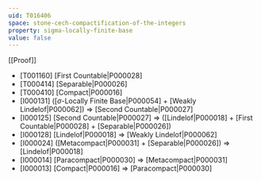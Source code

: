 ```yaml
---
uid: T016406
space: stone-cech-compactification-of-the-integers
property: sigma-locally-finite-base
value: false
---
```

[[Proof]]

* [T001160] [First Countable|P000028]
* [T000414] [Separable|P000026]
* [T000410] [Compact|P000016]
* [I000131] ([$\sigma$-Locally Finite Base|P000054] + [Weakly Lindelof|P000062]) => [Second Countable|P000027]
* [I000125] [Second Countable|P000027] => ([Lindelof|P000018] + [First Countable|P000028] + [Separable|P000026])
* [I000128] [Lindelof|P000018] => [Weakly Lindelof|P000062]
* [I000024] ([Metacompact|P000031] + [Separable|P000026]) => [Lindelof|P000018]
* [I000014] [Paracompact|P000030] => [Metacompact|P000031]
* [I000013] [Compact|P000016] => [Paracompact|P000030]

